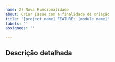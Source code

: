 ```yaml
---
name: 2) Nova Funcionalidade
about: Criar Issue com a finalidade de criação
title: "[project_name] FEATURE: [module_name]"
labels: ''
assignees: ''

---
```


## Descrição detalhada
